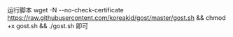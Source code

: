 运行脚本  wget -N --no-check-certificate https://raw.githubusercontent.com/koreakid/gost/master/gost.sh && chmod +x gost.sh && ./gost.sh  即可
